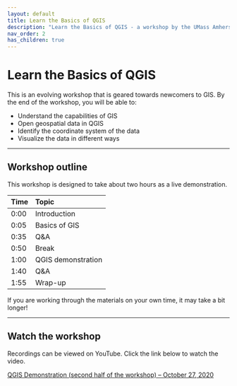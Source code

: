 ```yaml
---
layout: default
title: Learn the Basics of QGIS
description: "Learn the Basics of QGIS - a workshop by the UMass Amherst Libraries."
nav_order: 2
has_children: true
---
```


# Learn the Basics of QGIS

This is an evolving workshop that is geared towards newcomers to GIS. By the end of the workshop, you will be able to:
* Understand the capabilities of GIS
* Open geospatial data in QGIS
* Identify the coordinate system of the data
* Visualize the data in different ways

---
## Workshop outline

This workshop is designed to take about two hours as a live demonstration.

| Time | Topic |
| :--- | :--- |
| 0:00 | Introduction |
| 0:05 | Basics of GIS |
| 0:35 | Q&A |
| 0:50 | Break |
| 1:00 | QGIS demonstration |
| 1:40 | Q&A |
| 1:55 | Wrap-up |

If you are working through the materials on your own time, it may take a bit longer!

---
## Watch the workshop
Recordings can be viewed on YouTube. Click the link below to watch the video. 

[QGIS Demonstration (second half of the workshop) – October 27, 2020](https://youtu.be/y3ViVxaSuT4)
